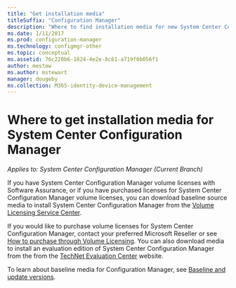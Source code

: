 ```yaml
---
title: "Get installation media"
titleSuffix: "Configuration Manager"
description: "Where to find installation media for new System Center Configuration Manager installations."
ms.date: 1/11/2017
ms.prod: configuration-manager
ms.technology: configmgr-other
ms.topic: conceptual
ms.assetid: 76c220b6-1824-4e2e-8c61-a719f0b056f1
author: mestew
ms.author: mstewart
manager: dougeby
ms.collection: M365-identity-device-management
---
```

# Where to get installation media for System Center Configuration Manager

*Applies to: System Center Configuration Manager (Current Branch)*

If you have System Center Configuration Manager volume licenses with Software Assurance, or if you have purchased licenses for System Center Configuration Manager volume licenses, you can download baseline source media to install System Center Configuration Manager from the [Volume Licensing Service Center](https://www.microsoft.com/Licensing/servicecenter/default.aspx).   

If you would like to purchase volume licenses for System Center Configuration Manager, contact your preferred Microsoft Reseller or see [How to purchase through Volume Licensing]( https://www.microsoft.com/Licensing/how-to-buy/how-to-buy.aspx). You can also download media to install an evaluation edition of System Center Configuration Manager from the from the [TechNet Evaluation Center]( https://www.microsoft.com/en-us/evalcenter/evaluate-system-center-configuration-manager-and-endpoint-protection) website.

To learn about baseline media for Configuration Manager, see [Baseline and update versions](/sccm/core/servers/manage/updates#a-namebkmkbaselinesa-baseline-and-update-versions).
